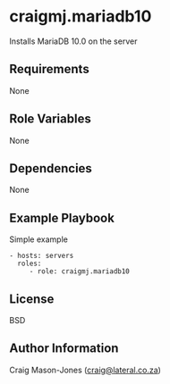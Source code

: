 craigmj.mariadb10
========

Installs MariaDB 10.0 on the server

Requirements
------------

None

Role Variables
--------------

None

Dependencies
------------

None

Example Playbook
-------------------------

Simple example

    - hosts: servers
      roles:
         - role: craigmj.mariadb10

License
-------

BSD

Author Information
------------------

Craig Mason-Jones (craig@lateral.co.za)
